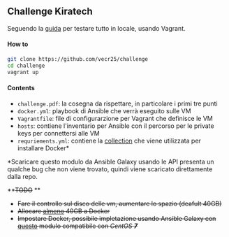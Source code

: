 ## Challenge Kiratech 

Seguendo la [guida](https://www.hamvocke.com/blog/local-ansible-testing/) per testare tutto in locale, usando Vagrant.

#### How to

```bash
git clone https://github.com/vecr25/challenge
cd challenge
vagrant up
```



#### Contents

- `challenge.pdf`: la cosegna da rispettare, in particolare i primi tre punti
- `docker.yml`: playbook di Ansible che verrà eseguito sulle VM
- `Vagrantfile`: file di configurarzione per Vagrant che definisce le VM 
- `hosts`: contiene l'inventario per Ansible con il percorso per le private keys per connettersi alle VM
- `requriements.yml`: contiene la [collection](https://galaxy.ansible.com/ericsysmin/docker) che viene utilizzata per installare Docker*



*Scaricare questo modulo da Ansible Galaxy usando le API presenta un qualche bug che non viene trovato, quindi viene scaricato direttamente dalla repo.

**~~TODO~~ **

- ~~Fare il controllo sul disco delle vm, aumentare lo spazio (deafult 40GB)~~ 
- ~~Allocare <u>almeno</u> 40GB a Docker~~
- ~~Impostare Docker, possibile impletazione usando Ansible Galaxy con [questo](https://galaxy.ansible.com/ericsysmin/docker) modulo compatibile con *CentOS **7***~~


